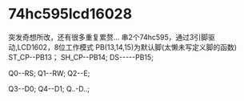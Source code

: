 # 74hc595lcd16028
突发奇想所改，还有很多重复累赘...
串2个74hc595，通过3引脚驱动,LCD1602，8位工作模式
PB(13,14,15)为默认脚(太懒未写定义脚的函数)
ST_CP--PB13；
SH_CP--PB14;
DS-----PB15;

Q0--RS;
Q1--RW;
Q2--E;

Q3--D0;
Q4--D1;
Q..-D..;
